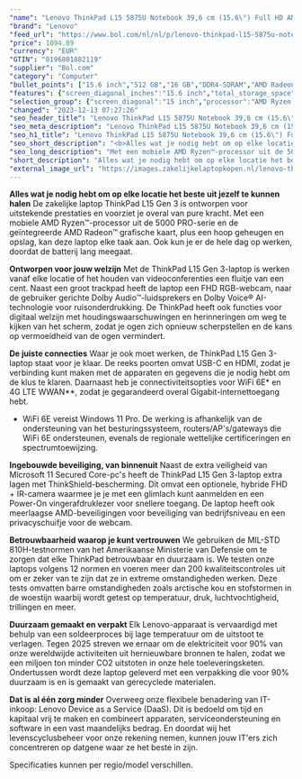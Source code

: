 ```yaml
---
"name": "Lenovo ThinkPad L15 5875U Notebook 39,6 cm (15.6\") Full HD AMD Ryzen™ 7 PRO 16 GB DDR4-SDRAM 512 GB SSD Wi-Fi 6E (802.11ax) Windows 11 Pro Zwart"
"brand": "Lenovo"
"feed_url": "https://www.bol.com/nl/nl/p/lenovo-thinkpad-l15-5875u-notebook-39-6-cm-full-hd-amd-ryzen-7-pro-16-gb-ddr4-sdram-512-gb-ssd-wi-fi-6e-windows-11-pro-zwart/9300000109089612"
"price": 1094.89
"currency": "EUR"
"GTIN": "0196801882119"
"supplier": "Bol.com"
"category": "Computer"
"bullet_points": ["15.6 inch","512 GB","16 GB","DDR4-SDRAM","AMD Radeon Graphics","Windows"]
"features": {"screen_diagonal_inches":"15.6 inch","total_storage_space":"512 GB","memory_size":"16 GB","memory_type":"DDR4-SDRAM","graphics_card":"AMD Radeon Graphics","operating_system":"Windows"}
"selection_group": {"screen_diagonal":"15 inch","processor":"AMD Ryzen 7","changed_price_past_3_days":false,"product_family":"Thinkpad"}
"changed": "2023-12-13 07:27:26"
"seo_header_title": "Lenovo ThinkPad L15 5875U Notebook 39,6 cm (15.6\") Full HD AMD Ryzen™ 7 PRO 16 GB DDR4-SDRAM 512 GB SSD Wi-Fi 6E (802.11ax) Windows 11 Pro Zwart"
"seo_meta_description": "Lenovo ThinkPad L15 5875U Notebook 39,6 cm (15.6\") Full HD AMD Ryzen™ 7 PRO 16 GB DDR4-SDRAM 512 GB SSD Wi-Fi 6E (802.11ax) Windows 11 Pro Zwart"
"seo_h1_title": "Lenovo ThinkPad L15 5875U Notebook 39,6 cm (15.6\") Full HD AMD Ryzen™ 7 PRO 16 GB DDR4-SDRAM 512 GB SSD Wi-Fi 6E (802.11ax) Windows 11 Pro Zwart"
"seo_short_description": "<b>Alles wat je nodig hebt om op elke locatie het beste uit jezelf te kunnen halen</b>\n De zakelijke laptop ThinkPad L15 Gen 3 is ontworpen voor uitstekende prestaties en voorziet je overal van pure kracht."
"seo_long_description": "Met een mobiele AMD Ryzen™-processor uit de 5000 PRO-serie en de geïntegreerde AMD Radeon™ grafische kaart, plus een hoop geheugen en opslag, kan deze laptop elke taak aan. Ook kun je er de hele dag op werken, doordat de batterij lang meegaat. \n\n\n<b>Ontworpen voor jouw welzijn</b>\n Met de ThinkPad L15 Gen 3-laptop is werken vanaf elke locatie of het houden van videoconferenties een fluitje van een cent. Naast een groot trackpad heeft de laptop een FHD RGB-webcam, naar de gebruiker gerichte Dolby Audio™-luidsprekers en Dolby Voice® AI-technologie voor ruisonderdrukking. De ThinkPad heeft ook functies voor digitaal welzijn met houdingswaarschuwingen en herinneringen om weg te kijken van het scherm, zodat je ogen zich opnieuw scherpstellen en de kans op vermoeidheid van de ogen vermindert. \n\n\n<b>De juiste connecties</b>\n Waar je ook moet werken, de ThinkPad L15 Gen 3-laptop staat voor je klaar. De reeks poorten omvat USB-C en HDMI, zodat je verbinding kunt maken met de apparaten en gegevens die je nodig hebt om de klus te klaren. Daarnaast heb je connectiviteitsopties voor WiFi 6E* en 4G LTE WWAN**, zodat je gegarandeerd overal Gigabit-internettoegang hebt. \n* WiFi 6E vereist Windows 11 Pro. De werking is afhankelijk van de ondersteuning van het besturingssysteem, routers/AP's/gateways die WiFi 6E ondersteunen, evenals de regionale wettelijke certificeringen en spectrumtoewijzing. \n\n<b>Ingebouwde beveiliging, van binnenuit</b>\n Naast de extra veiligheid van Microsoft 11 Secured Core-pc's heeft de ThinkPad L15 Gen 3-laptop extra lagen met ThinkShield-bescherming. Dit omvat een optionele, hybride FHD + IR-camera waarmee je je met een glimlach kunt aanmelden en een Power-On vingerafdruklezer voor snellere toegang. De laptop heeft ook meerlaagse AMD-beveiligingen voor beveiliging van bedrijfsniveau en een privacyschuifje voor de webcam. \n\n\n<b>Betrouwbaarheid waarop je kunt vertrouwen</b>\n We gebruiken de MIL-STD 810H-testnormen van het Amerikaanse Ministerie van Defensie om te zorgen dat elke ThinkPad betrouwbaar en duurzaam is. We testen onze laptops volgens 12 normen en voeren meer dan 200 kwaliteitscontroles uit om er zeker van te zijn dat ze in extreme omstandigheden werken. Deze tests omvatten barre omstandigheden zoals arctische kou en stofstormen in de woestijn waarbij wordt getest op temperatuur, druk, luchtvochtigheid, trillingen en meer. \n\n\n<b>Duurzaam gemaakt en verpakt</b>\n Elk Lenovo-apparaat is vervaardigd met behulp van een soldeerproces bij lage temperatuur om de uitstoot te verlagen. Tegen 2025 streven we ernaar om de elektriciteit voor 90% van onze wereldwijde activiteiten uit hernieuwbare bronnen te halen, zodat we een miljoen ton minder CO2 uitstoten in onze hele toeleveringsketen. Ondertussen wordt deze laptop geleverd met een verpakking die voor 90% duurzaam is en is gemaakt van gerecyclede materialen. \n\n\n<b>Dat is al één zorg minder</b>\n Overweeg onze flexibele benadering van IT-inkoop: Lenovo Device as a Service (DaaS). Dit is bedoeld om tijd en kapitaal vrij te maken en combineert apparaten, serviceondersteuning en software in een vast maandelijks bedrag. En doordat wij het levenscyclusbeheer voor onze rekening nemen, kunnen jouw IT'ers zich concentreren op datgene waar ze het beste in zijn. \n\nSpecificaties kunnen per regio/model verschillen."
"short_description": "Alles wat je nodig hebt om op elke locatie het beste uit jezelf te kunnen halen De zakelijke laptop ThinkPad L15 Gen 3 is ontworpen voor uitstekende prestaties en voorziet je overal van pure kracht. Met een mobiele AMD Ryzen™-processor uit de 5000 PRO-serie en de geïntegreerde AMD Radeon™ grafische kaart, plus een hoop geheugen en opslag, kan deze laptop elke taak aan. Ook kun je er de hele dag op werken, doordat de batterij lang meegaat. Ontworpen voor jouw welzijn Met de ThinkPad L15 Gen 3-laptop is werken vanaf elke locatie of het houden van videoconferenties een fluitje van een cent. Naast een groot trackpad heeft de laptop een FHD RGB-webcam, naar de gebruiker gerichte Dolby Audio™-luidsprekers en Dolby Voice® AI-technologie voor ruisonderdrukking. De ThinkPad heeft ook functies voor digitaal welzijn met houdingswaarschuwingen en herinneringen om weg te kijken van het scherm, zodat je ogen zich opnieuw scherpstellen en de kans op vermoeidheid van de ogen vermindert. De juiste connecties Waar je ook moet werken, de ThinkPad L15 Gen 3-laptop staat voor je klaar. De reeks poorten omvat USB-C en HDMI, zodat je verbinding kunt maken met de apparaten en gegevens die je nodig hebt om de klus te klaren. Daarnaast heb je connectiviteitsopties voor WiFi 6E* en 4G LTE WWAN**, zodat je gegarandeerd overal Gigabit-internettoegang hebt. * WiFi 6E vereist Windows 11 Pro. De werking is afhankelijk van de ondersteuning van het besturingssysteem, routers/AP's/gateways die WiFi 6E ondersteunen, evenals de regionale wettelijke certificeringen en spectrumtoewijzing. Ingebouwde beveiliging, van binnenuit Naast de extra veiligheid van Microsoft 11 Secured Core-pc's heeft de ThinkPad L15 Gen 3-laptop extra lagen met ThinkShield-bescherming. Dit omvat een optionele, hybride FHD + IR-camera waarmee je je met een glimlach kunt aanmelden en een Power-On vingerafdruklezer voor snellere toegang. De laptop heeft ook meerlaagse AMD-beveiligingen voor beveiliging van bedrijfsniveau en een privacyschuifje voor de webcam. Betrouwbaarheid waarop je kunt vertrouwen We gebruiken de MIL-STD 810H-testnormen van het Amerikaanse Ministerie van Defensie om te zorgen dat elke ThinkPad betrouwbaar en duurzaam is. We testen onze laptops volgens 12 normen en voeren meer dan 200 kwaliteitscontroles uit om er zeker van te zijn dat ze in extreme omstandigheden werken. Deze tests omvatten barre omstandigheden zoals arctische kou en stofstormen in de woestijn waarbij wordt getest op temperatuur, druk, luchtvochtigheid, trillingen en meer. Duurzaam gemaakt en verpakt Elk Lenovo-apparaat is vervaardigd met behulp van een soldeerproces bij lage temperatuur om de uitstoot te verlagen. Tegen 2025 streven we ernaar om de elektriciteit voor 90% van onze wereldwijde activiteiten uit hernieuwbare bronnen te halen, zodat we een miljoen ton minder CO2 uitstoten in onze hele toeleveringsketen. Ondertussen wordt deze laptop geleverd met een verpakking die voor 90% duurzaam is en is gemaakt van gerecyclede materialen. Dat is al één zorg minder Overweeg onze flexibele benadering van IT-inkoop: Lenovo Device as a Service (DaaS). Dit is bedoeld om tijd en kapitaal vrij te maken en combineert apparaten, serviceondersteuning en software in een vast maandelijks bedrag. En doordat wij het levenscyclusbeheer voor onze rekening nemen, kunnen jouw IT'ers zich concentreren op datgene waar ze het beste in zijn. Specificaties kunnen per regio/model verschillen."
"external_image_url": "https://images.zakelijkelaptopkopen.nl/lenovo-thinkpad-l15-5875u-notebook-39-6-cm-full-hd-amd-ryzen-7-pro-16-gb-ddr4-sdram-512-gb-ssd-wi-fi-6e-windows-11-pro-zwart.webp"
---
```


<b>Alles wat je nodig hebt om op elke locatie het beste uit jezelf te kunnen halen</b>
 De zakelijke laptop ThinkPad L15 Gen 3 is ontworpen voor uitstekende prestaties en voorziet je overal van pure kracht. Met een mobiele AMD Ryzen™-processor uit de 5000 PRO-serie en de geïntegreerde AMD Radeon™ grafische kaart, plus een hoop geheugen en opslag, kan deze laptop elke taak aan. Ook kun je er de hele dag op werken, doordat de batterij lang meegaat.


<b>Ontworpen voor jouw welzijn</b>
 Met de ThinkPad L15 Gen 3-laptop is werken vanaf elke locatie of het houden van videoconferenties een fluitje van een cent. Naast een groot trackpad heeft de laptop een FHD RGB-webcam, naar de gebruiker gerichte Dolby Audio™-luidsprekers en Dolby Voice® AI-technologie voor ruisonderdrukking. De ThinkPad heeft ook functies voor digitaal welzijn met houdingswaarschuwingen en herinneringen om weg te kijken van het scherm, zodat je ogen zich opnieuw scherpstellen en de kans op vermoeidheid van de ogen vermindert.


<b>De juiste connecties</b>
 Waar je ook moet werken, de ThinkPad L15 Gen 3-laptop staat voor je klaar. De reeks poorten omvat USB-C en HDMI, zodat je verbinding kunt maken met de apparaten en gegevens die je nodig hebt om de klus te klaren. Daarnaast heb je connectiviteitsopties voor WiFi 6E* en 4G LTE WWAN**, zodat je gegarandeerd overal Gigabit-internettoegang hebt.
* WiFi 6E vereist Windows 11 Pro. De werking is afhankelijk van de ondersteuning van het besturingssysteem, routers/AP's/gateways die WiFi 6E ondersteunen, evenals de regionale wettelijke certificeringen en spectrumtoewijzing.

<b>Ingebouwde beveiliging, van binnenuit</b>
 Naast de extra veiligheid van Microsoft 11 Secured Core-pc's heeft de ThinkPad L15 Gen 3-laptop extra lagen met ThinkShield-bescherming. Dit omvat een optionele, hybride FHD + IR-camera waarmee je je met een glimlach kunt aanmelden en een Power-On vingerafdruklezer voor snellere toegang. De laptop heeft ook meerlaagse AMD-beveiligingen voor beveiliging van bedrijfsniveau en een privacyschuifje voor de webcam.


<b>Betrouwbaarheid waarop je kunt vertrouwen</b>
 We gebruiken de MIL-STD 810H-testnormen van het Amerikaanse Ministerie van Defensie om te zorgen dat elke ThinkPad betrouwbaar en duurzaam is. We testen onze laptops volgens 12 normen en voeren meer dan 200 kwaliteitscontroles uit om er zeker van te zijn dat ze in extreme omstandigheden werken. Deze tests omvatten barre omstandigheden zoals arctische kou en stofstormen in de woestijn waarbij wordt getest op temperatuur, druk, luchtvochtigheid, trillingen en meer.


<b>Duurzaam gemaakt en verpakt</b>
 Elk Lenovo-apparaat is vervaardigd met behulp van een soldeerproces bij lage temperatuur om de uitstoot te verlagen. Tegen 2025 streven we ernaar om de elektriciteit voor 90% van onze wereldwijde activiteiten uit hernieuwbare bronnen te halen, zodat we een miljoen ton minder CO2 uitstoten in onze hele toeleveringsketen. Ondertussen wordt deze laptop geleverd met een verpakking die voor 90% duurzaam is en is gemaakt van gerecyclede materialen.


<b>Dat is al één zorg minder</b>
 Overweeg onze flexibele benadering van IT-inkoop: Lenovo Device as a Service (DaaS). Dit is bedoeld om tijd en kapitaal vrij te maken en combineert apparaten, serviceondersteuning en software in een vast maandelijks bedrag. En doordat wij het levenscyclusbeheer voor onze rekening nemen, kunnen jouw IT'ers zich concentreren op datgene waar ze het beste in zijn.

Specificaties kunnen per regio/model verschillen.